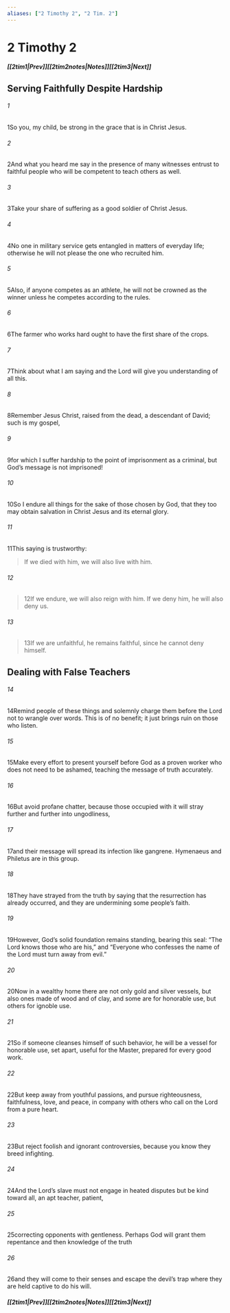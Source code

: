 ```yaml
---
aliases: ["2 Timothy 2", "2 Tim. 2"]
---
```

# 2 Timothy 2
##### <span class=arrow-left></span>[[2tim1|Prev]]<span class=navigation-separator></span>[[2tim2notes|Notes]]<span class=navigation-separator></span>[[2tim3|Next]]<span class=arrow-right></span>
## Serving Faithfully Despite Hardship
###### 1
<span class=verse-first>1</span>So you, my child, be strong in the grace that is in Christ Jesus.
###### 2
<span class=verse-body>2</span>And what you heard me say in the presence of many witnesses entrust to faithful people who will be competent to teach others as well.
###### 3
<span class=verse-body>3</span>Take your share of suffering as a good soldier of Christ Jesus.
###### 4
<span class=verse-body>4</span>No one in military service gets entangled in matters of everyday life; otherwise he will not please the one who recruited him.
###### 5
<span class=verse-body>5</span>Also, if anyone competes as an athlete, he will not be crowned as the winner unless he competes according to the rules.
###### 6
<span class=verse-body>6</span>The farmer who works hard ought to have the first share of the crops.
###### 7
<span class=verse-body>7</span>Think about what I am saying and the Lord will give you understanding of all this.
<div class=paragraph-break></div>

###### 8
<span class=verse-first>8</span>Remember Jesus Christ, raised from the dead, a descendant of David; such is my gospel,
###### 9
<span class=verse-body>9</span>for which I suffer hardship to the point of imprisonment as a criminal, but God’s message is not imprisoned!
###### 10
<span class=verse-body>10</span>So I endure all things for the sake of those chosen by God, that they too may obtain salvation in Christ Jesus and its eternal glory.
###### 11
<span class=verse-body>11</span>This saying is trustworthy:
<div class=paragraph-break></div>

>If we died with him, we will also live with him.
###### 12
><span class=verse-body-poetry>12</span>If we endure, we will also reign with him.
>If we deny him, he will also deny us.
###### 13
><span class=verse-body-poetry>13</span>If we are unfaithful, he remains faithful, since he cannot deny himself.
## Dealing with False Teachers
###### 14
<span class=verse-first>14</span>Remind people of these things and solemnly charge them before the Lord not to wrangle over words. This is of no benefit; it just brings ruin on those who listen.
###### 15
<span class=verse-body>15</span>Make every effort to present yourself before God as a proven worker who does not need to be ashamed, teaching the message of truth accurately.
###### 16
<span class=verse-body>16</span>But avoid profane chatter, because those occupied with it will stray further and further into ungodliness,
###### 17
<span class=verse-body>17</span>and their message will spread its infection like gangrene. Hymenaeus and Philetus are in this group.
###### 18
<span class=verse-body>18</span>They have strayed from the truth by saying that the resurrection has already occurred, and they are undermining some people’s faith.
###### 19
<span class=verse-body>19</span>However, God’s solid foundation remains standing, bearing this seal: “The Lord knows those who are his,” and “Everyone who confesses the name of the Lord must turn away from evil.”
<div class=paragraph-break></div>

###### 20
<span class=verse-first>20</span>Now in a wealthy home there are not only gold and silver vessels, but also ones made of wood and of clay, and some are for honorable use, but others for ignoble use.
###### 21
<span class=verse-body>21</span>So if someone cleanses himself of such behavior, he will be a vessel for honorable use, set apart, useful for the Master, prepared for every good work.
###### 22
<span class=verse-body>22</span>But keep away from youthful passions, and pursue righteousness, faithfulness, love, and peace, in company with others who call on the Lord from a pure heart.
###### 23
<span class=verse-body>23</span>But reject foolish and ignorant controversies, because you know they breed infighting.
###### 24
<span class=verse-body>24</span>And the Lord’s slave must not engage in heated disputes but be kind toward all, an apt teacher, patient,
###### 25
<span class=verse-body>25</span>correcting opponents with gentleness. Perhaps God will grant them repentance and then knowledge of the truth
###### 26
<span class=verse-body>26</span>and they will come to their senses and escape the devil’s trap where they are held captive to do his will.
##### <span class=arrow-left></span>[[2tim1|Prev]]<span class=navigation-separator></span>[[2tim2notes|Notes]]<span class=navigation-separator></span>[[2tim3|Next]]<span class=arrow-right></span>